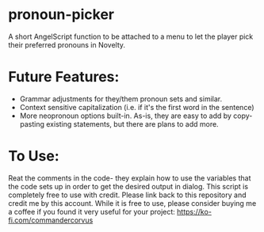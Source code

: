 # pronoun-picker
A short AngelScript function to be attached to a menu to let the player pick their preferred pronouns in Novelty.

# Future Features:
- Grammar adjustments for they/them pronoun sets and similar.
- Context sensitive capitalization (i.e. if it's the first word in the sentence)
- More neopronoun options built-in. As-is, they are easy to add by copy-pasting existing statements, but there are plans to add more.

# To Use:
Reat the comments in the code- they explain how to use the variables that the code sets up in order to get the desired output in dialog.
This script is completely free to use with credit. Please link back to this repository and credit me by this account. While it is free to use, please consider buying me a coffee if you found it very useful for your project: https://ko-fi.com/commandercorvus
